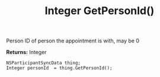 ﻿---
uid: crmscript_ref_NSParticipantSyncData_GetPersonId
title: Integer GetPersonId()
intellisense: NSParticipantSyncData.GetPersonId
keywords: NSParticipantSyncData, GetPersonId
so.topic: reference
---

Person ID of person the appointment is with, may be 0

**Returns:** Integer


```crmscript
NSParticipantSyncData thing;
Integer personId  = thing.GetPersonId();
```


